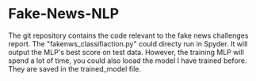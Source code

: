 # Fake-News-NLP
The git repository contains the code relevant to the fake news challenges report. The "fakenws_classifiaction.py" could directy
run in Spyder. It will output the MLP's best score on test data. However, the training MLP will spend a lot of time, you could
also looad the model I have trained before. They are saved in the trained_model file.
